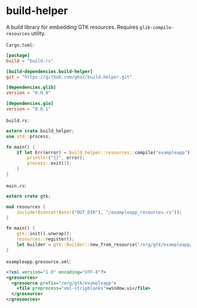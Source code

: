 # build-helper

A build library for embedding GTK resources. Requires `glib-compile-resources`
utility.

`Cargo.toml`:

```toml
[package]
build = "build.rs"

[build-dependencies.build-helper]
git = "https://github.com/gkoz/build-helper.git"

[dependencies.glib]
version = "0.0.9"

[dependencies.gio]
version = "0.0.1"
```

`build.rs`:

```rust
extern crate build_helper;
use std::process;

fn main() {
    if let Err(error) = build_helper::resources::compile("exampleapp") {
        println!("{}", error);
        process::exit(1);
    }
}
```

`main.rs`:

```rust
extern crate gtk;

mod resources {
    include!(concat!(env!("OUT_DIR"), "/exampleapp_resources.rs"));
}

fn main() {
    gtk::init().unwrap();
    resources::register();
    let builder = gtk::Builder::new_from_resource("/org/gtk/exampleapp/window.ui");
}
```

`exampleapp.gresource.xml`:

```xml
<?xml version="1.0" encoding="UTF-8"?>
<gresources>
  <gresource prefix="/org/gtk/exampleapp">
    <file preprocess="xml-stripblanks">window.ui</file>
  </gresource>
</gresources>
```
